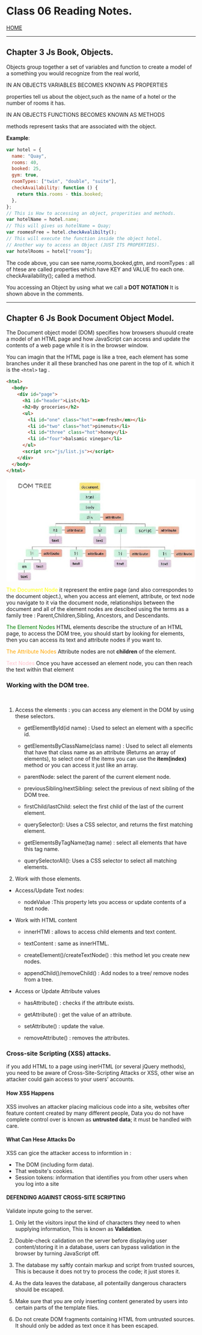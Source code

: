 # Class 06 Reading Notes.

[HOME](https://sayefdeen.github.io/reading-notes201/)

---

## Chapter 3 Js Book, Objects.

Objects group together a set of variables and function to create a model of a something you would recognize from the real world,

<p style = "text-transform : Uppercase"> in an objects variables becomes known as properties </p> properties tell us about the object,such as the name of a hotel or the number of rooms it has.
<p style = "text-transform : Uppercase"> in an objects functions becomes known as methods </p> methods represent tasks that are associated with the object.

**Example**:

```javascript
var hotel = {
  name: "Quay",
  rooms: 40,
  booked: 25,
  gym: true,
  roomTypes: ["twin", "double", "suite"],
  checkAvailability: function () {
    return this.rooms - this.booked;
  },
};
// This is How to accessing an object, properities and methods.
var hotelName = hotel.name;
// This will gives us hotelName = Quay;
var roomesFree = hotel.checkAvalibilty();
// This will execute the function inside the object hotel.
// Another way to access an Object (JUST ITS PROPERTIES).
var hotelRooms = hotel["rooms"];
```

The code above, you can see name,rooms,booked,gtm, and roomTypes : all of htese are called properties which have KEY and VALUE fro each one.
checkAvailability(); called a method.

<p> You accessing an Object by using what we call a <b>DOT NOTATION</b> It is shown above in the comments.</p>

---

## Chapter 6 Js Book Document Object Model.

The Document object model (DOM) specifies how browsers shuould create a model of an HTML page and how JavaScript can access and update the contents of a web page while it is in the browser window.

You can imagin that the HTML page is like a tree, each element has some branches under it all these branched has one parent in the top of it. which it is the `<html>` tag .

```html
<html>
  <body>
    <div id="page">
      <h1 id="header">List</h1>
      <h2>By groceries</h2>
      <ul>
        <li id="one" class="hot"><em>fresh</em></li>
        <li id="two" class="hot">pinenuts</li>
        <li id="three" class="hot">honey</li>
        <li id="four">balsamic vinegar</li>
      </ul>
      <script src="js/list.js"></script>
    </div>
  </body>
</html>
```

<img src="img/DOM.jpg" align="middle">

<p><span style="color:yellow">The Document Node</span> it represent the entire page (and also correspondes to the document object.), when you access ant element, attribute, or text node you navigate to it via the document node, relationships between the document and all of the element nodes are descibed using the terms as a family tree : Parent,Children,Sibling, Ancestors, and Descendants.</p>
<p><span style="color:green">The Element Nodes</span> HTML elements describe the structure of an HTML page, to access the DOM tree, you should start by looking for elements, then you can access its text and attribute nodes if you want to.<p>
<p><span style="color:orange">The Attribute Nodes</span> Attribute nodes are not <b>children</b> of the element.</p>
<p><span style="color:pink">Text Nodes</span> Once you have accessed an element node, you can then reach the text within that element</p>

### Working with the DOM tree.

<br>

1. Access the elements : you can access any element in the DOM by using these selectors.

   - getElementById(id name) : Used to select an element with a specific id.

   - getElementsByClassName(class name) : Used to select all elements that have that class name as an attribute (Returns an array of elements), to select one of the items you can use the **item(index)** method or you can access it just like an array.

   - parentNode: select the parent of the current element node.

   - previousSibling/nextSibling: select the previous of next sibling of the DOM tree.

   - firstChild/lastChild: select the first child of the last of the current element.

   - querySelector(): Uses a CSS selector, and returns the first matching element.

   - getElementsByTagName(tag name) : select all elements that have this tag name.

   - querySelectorAll(): Uses a CSS selector to select all matching elements.

2. Work with those elements.

- Access/Update Text nodes:

  - nodeValue :This property lets you access or update contents of a text node.

- Work with HTML content

  - innerHTMl : allows to access child elements and text content.

  - textContent : same as innerHTML.

  - createElement()/createTextNode() : this method let you create new nodes.

  - appendChild()/removeChild() : Add nodes to a tree/ remove nodes from a tree.

- Access or Update Attribute values

  - hasAttribute() : checks if the attribute exists.

  - getAttribute() : get the value of an attribute.

  - setAttribute() : update the value.

  * removeAttribute() : removes the attributes.

### Cross-site Scripting (XSS) attacks.

if you add HTML to a page using inerHTML (or several jQuery methods), you need to be aware of Cross-Site-Scripting Attacks or XSS, other wise an attacker could gain access to your users' accounts.

<h4> How XSS Happens</h4>

XSS involves an attacker placing malicious code into a site, websites ofter feature content created by many different people, Data you do not have complete control over is known as **untrusted data**; it must be handled with care.

<h4 style="text-transform: capitalize"> what can hese attacks do</h4>

XSS can gice the attacker access to informtion in :

- The DOM (including form data).
- That website's cookies.
- Session tokens: information that identifies you from other users when you log into a site

<h4 style="text-transform: uppercase">Defending against cross-site scripting</h4>

Validate inpute going to the server.

1. Only let the visitors input the kind of characters they need to when supplying information, This is known as **Validation**.

2. Double-check calidation on the server before displaying user content/storing it in a database, users can bypass validation in the browser by turning JavaScript off.

3. The database my saftly contain markup and script from trusted sources, This is because it does not try to process the code; it just stores it.

4. As the data leaves the database, all potentailly dangerous characters should be escaped.

5. Make sure that you are only inserting content generated by users into certain parts of the template files.

6. Do not create DOM fragments containing HTML from untrusted sources. It should only be added as text once it has been escaped.
